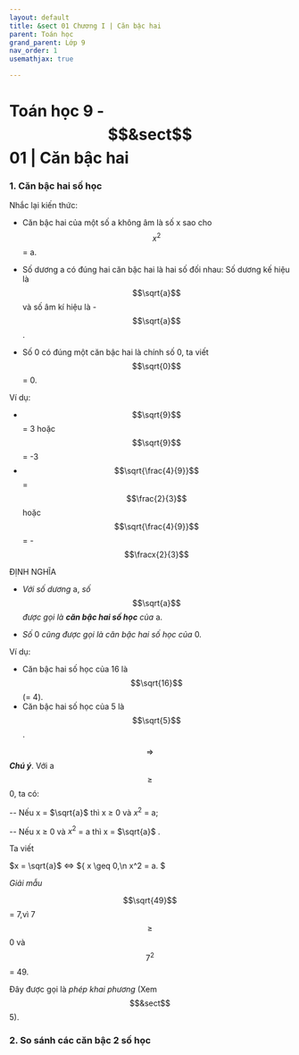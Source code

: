 ```yaml
---
layout: default
title: &sect 01 Chương I | Căn bậc hai
parent: Toán học
grand_parent: Lớp 9
nav_order: 1
usemathjax: true

---
```

# Toán học 9 - $$&sect$$ 01 | Căn bậc hai

### 1. Căn bậc hai số học

Nhắc lại kiến thức:

- Căn bậc hai của một số a không âm là số x sao cho $$x^2$$ = a.

- Số dương a có đúng hai căn bậc hai là hai số đối nhau: Số dương kế hiệu là $$\sqrt{a}$$ và số âm kí hiệu là - $$\sqrt{a}$$.

- Số 0 có đúng một căn bậc hai là chính số 0, ta viết $$\sqrt{0}$$ = 0.

Ví dụ:

- $$\sqrt{9}$$ = 3 hoặc $$\sqrt{9}$$ = -3
- $$\sqrt{\frac{4}{9}}$$ = $$\frac{2}{3}$$ hoặc $$\sqrt{\frac{4}{9}}$$ = - $$\fracx{2}{3}$$ 

ĐỊNH NGHĨA
- *Với số dương* a, *số* $$\sqrt{a}$$ *được gọi là* ***căn bậc hai số học*** *của* a.

- *Số* 0 *cũng được gọi là căn bậc hai số học của* 0.

Ví dụ:
- Căn bậc hai số học của 16 là $$\sqrt{16}$$ (= 4).
- Căn bậc hai số học của 5 là $$\sqrt{5}$$ .

$$\Rightarrow$$***Chú ý***. Với a $$\geq$$ 0, ta có:

-- Nếu x = $\sqrt{a}$ thì x $\geq$ 0 và $x^2$ = a;

-- Nếu x $\geq$ 0 và $x^2$ = a thì x = $\sqrt{a}$ .

Ta viết

$x = \sqrt{a}$ $\iff$ $\{ x \geq 0,\n x^2 = a. \$

*Giải mẫu*

$$\sqrt{49}$$ = 7,vì 7 $$\geq$$ 0 và $$7^2$$ = 49.

Đây được gọi là *phép khai phương* (Xem $$&sect$$ 5).

### 2. So sánh các căn bậc 2 số học
